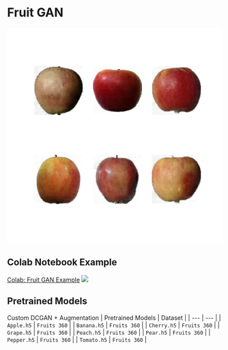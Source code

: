 # Fruit GAN 
<img src="data/static/apple_gan.png" width="1000px"/>


## Colab Notebook Example
[Colab: Fruit GAN Example]() [![](https://colab.research.google.com/assets/colab-badge.svg)]()

## Pretrained Models 
Custom DCGAN + Augmentation
| Pretrained Models | Dataset |
| --- | --- | 
| `Apple.h5` | `Fruits 360` | 
| `Banana.h5` | `Fruits 360` | 
| `Cherry.h5` | `Fruits 360` | 
| `Grape.h5` | `Fruits 360` | 
| `Peach.h5` | `Fruits 360` | 
| `Pear.h5` | `Fruits 360` | 
| `Pepper.h5` | `Fruits 360` | 
| `Tomato.h5` | `Fruits 360` | 


  